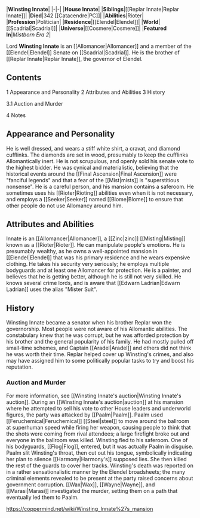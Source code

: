 |**Winsting Innate**|
|-|-|
|**House Innate**|
|**Siblings**|[[Replar Innate\|Replar Innate]]|
|**Died**|342 [[Catacendre\|PC]]|
|**Abilities**|Rioter|
|**Profession**|Politician|
|**Residence**|[[Elendel\|Elendel]]|
|**World**|[[Scadrial\|Scadrial]]|
|**Universe**|[[Cosmere\|Cosmere]]|
|**Featured In**|*Mistborn Era 2*|

Lord **Winsting Innate** is an [[Allomancer\|Allomancer]] and a member of the [[Elendel\|Elendel]] Senate on [[Scadrial\|Scadrial]]. He is the brother of [[Replar Innate\|Replar Innate]], the governor of Elendel.

## Contents

1 Appearance and Personality
2 Attributes and Abilities
3 History

3.1 Auction and Murder


4 Notes


## Appearance and Personality
He is well dressed, and wears a stiff white shirt, a cravat, and diamond cufflinks. The diamonds are set in wood, presumably to keep the cufflinks Allomantically inert.
He is not scrupulous, and openly sold his senate vote to the highest bidder. He was cynical and materialistic, believing that the historical events around the [[Final Ascension\|Final Ascension]] were "fanciful legends" and that a fear of the [[Mist\|mists]] is "superstitious nonsense". He is a careful person, and his mansion contains a saferoom. He sometimes uses his [[Rioter\|Rioting]] abilities even when it is not necessary, and employs a [[Seeker\|Seeker]] named [[Blome\|Blome]] to ensure that other people do not use Allomancy around him.

## Attributes and Abilities
Innate is an [[Allomancer\|Allomancer]], a [[Zinc\|zinc]] [[Misting\|Misting]] known as a [[Rioter\|Rioter]]. He can manipulate people's emotions. He is presumably wealthy, as he owns a well-appointed mansion in [[Elendel\|Elendel]] that was his primary residence and he wears expensive clothing. He takes his security very seriously; he employs multiple bodyguards and at least one Allomancer for protection.
He is a painter, and believes that he is getting better, although he is still not very skilled.
He knows several crime lords, and is aware that [[Edwarn Ladrian\|Edwarn Ladrian]] uses the alias "Mister Suit".

## History
Winsting Innate became a senator when his brother Replar won the governorship. Most people were not aware of his Allomantic abilities. The constabulary knew that he was corrupt, but he was afforded protection by his brother and the general popularity of his family. He had mostly pulled off small-time schemes, and Captain [[Aradel\|Aradel]] and others did not think he was worth their time. Replar helped cover up Winsting's crimes, and also may have assigned him to some politically popular tasks to try and boost his reputation.

### Auction and Murder
For more information, see [[Winsting Innate's auction\|Winsting Innate's auction]].
During an [[Winsting Innate's auction\|auction]] at his mansion where he attempted to sell his vote to other House leaders and underworld figures, the party was attacked by [[Paalm\|Paalm]]. Paalm used [[Feruchemical\|Feruchemical]] [[Steel\|steel]] to move around the ballroom at superhuman speed while firing her weapon, causing people to think that the shots were coming from rival attendees; a large firefight broke out and everyone in the ballroom was killed. Winsting fled to his saferoom. One of his bodyguards, [[Flog\|Flog]], entered, but it was actually Paalm in disguise. Paalm slit Winsting's throat, then cut out his tongue, symbolically indicating her plan to silence [[Harmony\|Harmony's]] supposed lies. She then killed the rest of the guards to cover her tracks.
Winsting's death was reported on in a rather sensationalistic manner by the Elendel broadsheets; the many criminal elements revealed to be present at the party raised concerns about government corruption. [[Wax\|Wax]], [[Wayne\|Wayne]], and [[Marasi\|Marasi]] investigated the murder, setting them on a path that eventually led them to Paalm.



https://coppermind.net/wiki/Winsting_Innate%27s_mansion